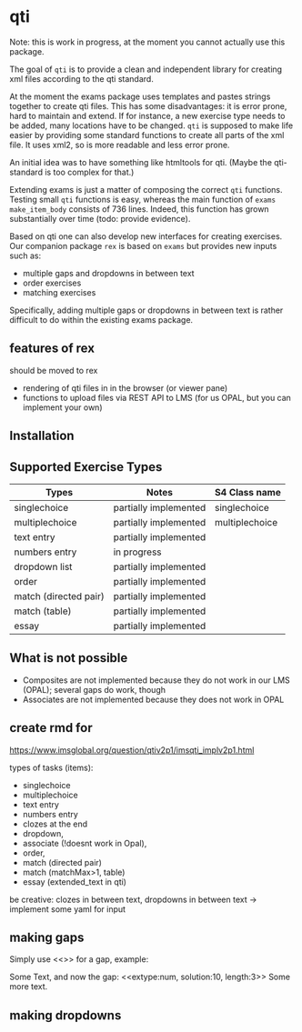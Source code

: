 
<!-- README.md is generated from README.Rmd. Please edit that file -->
<!-- badges: start -->
<!-- badges: end -->

# qti

Note: this is work in progress, at the moment you cannot actually use
this package.

The goal of `qti` is to provide a clean and independent library for
creating xml files according to the qti standard.

At the moment the exams package uses templates and pastes strings
together to create qti files. This has some disadvantages: it is error
prone, hard to maintain and extend. If for instance, a new exercise type
needs to be added, many locations have to be changed. `qti` is supposed
to make life easier by providing some standard functions to create all
parts of the xml file. It uses xml2, so is more readable and less error
prone.

An initial idea was to have something like htmltools for qti. (Maybe the
qti-standard is too complex for that.)

Extending exams is just a matter of composing the correct `qti`
functions. Testing small `qti` functions is easy, whereas the main
function of `exams` `make_item_body` consists of 736 lines. Indeed, this
function has grown substantially over time (todo: provide evidence).

Based on qti one can also develop new interfaces for creating exercises.
Our companion package `rex` is based on `exams` but provides new inputs
such as:

-   multiple gaps and dropdowns in between text
-   order exercises
-   matching exercises

Specifically, adding multiple gaps or dropdowns in between text is
rather difficult to do within the existing exams package.

## features of rex

should be moved to rex

-   rendering of qti files in in the browser (or viewer pane)
-   functions to upload files via REST API to LMS (for us OPAL, but you
    can implement your own)

## Installation

## Supported Exercise Types

| Types                 | Notes                 | S4 Class name  |
|-----------------------|-----------------------|----------------|
| singlechoice          | partially implemented | singlechoice   |
| multiplechoice        | partially implemented | multiplechoice |
| text entry            | partially implemented |                |
| numbers entry         | in progress           |                |
| dropdown list         | partially implemented |                |
| order                 | partially implemented |                |
| match (directed pair) | partially implemented |                |
| match (table)         | partially implemented |                |
| essay                 | partially implemented |                |

## What is not possible

-   Composites are not implemented because they do not work in our LMS
    (OPAL); several gaps do work, though
-   Associates are not implemented because they does not work in OPAL

## create rmd for

<https://www.imsglobal.org/question/qtiv2p1/imsqti_implv2p1.html>

types of tasks (items):

-   singlechoice
-   multiplechoice
-   text entry
-   numbers entry
-   clozes at the end
-   dropdown,
-   associate (!doesnt work in Opal),
-   order,
-   match (directed pair)
-   match (matchMax\>1, table)
-   essay (extended_text in qti)

be creative: clozes in between text, dropdowns in between text -\>
implement some yaml for input

## making gaps

Simply use \<\<\>\> for a gap, example:

Some Text, and now the gap: \<\<extype:num, solution:10, length:3\>\>
Some more text.

## making dropdowns
